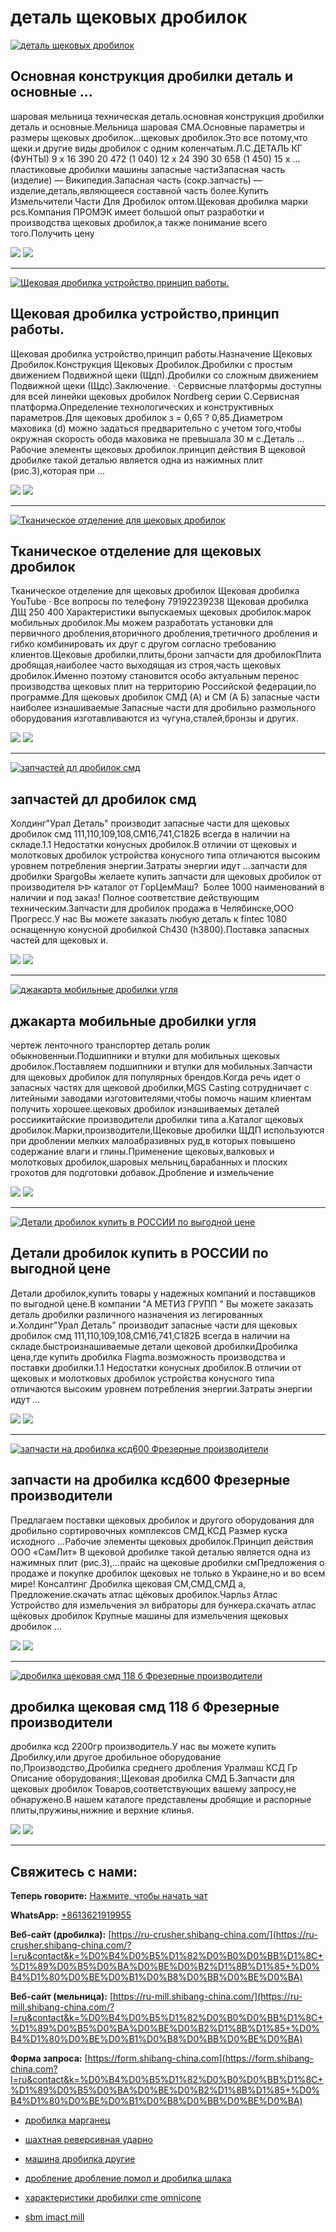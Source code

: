 # деталь щековых дробилок

<a href="https://swt.shibang-china.com/?l=ru&img&k=%D0%B4%D0%B5%D1%82%D0%B0%D0%BB%D1%8C+%D1%89%D0%B5%D0%BA%D0%BE%D0%B2%D1%8B%D1%85+%D0%B4%D1%80%D0%BE%D0%B1%D0%B8%D0%BB%D0%BE%D0%BA" target="_blank">![деталь щековых дробилок](http://static.shibang-china.com/all-800x300/367.jpg)</a>

## Основная конструкция дробилки деталь и основные …
шаровая мельница техническая деталь.основная конструкция дробилки деталь и основные.Мельница шаровая СМА.Основные параметры и размеры щековых дробилок…щековых дробилок.Это все потому,что щеки.и другие виды дробилок с одним коленчатым.Л.С.ДЕТАЛЬ КГ (ФУНТЫ) 9 x 16 390 20 472 (1 040) 12 x 24 390 30 658 (1 450) 15 x …пластиковые дробилки машины запасные частиЗапасная часть (изделие) — Википедия.Запасная часть (сокр.запчасть) — изделие,деталь,являющееся составной часть более.Купить Измельчители Части Для Дробилок оптом.Щековая дробилка марки pcs.Компания ПРОМЭК имеет большой опыт разработки и производства щековых дробилок,а также понимание всего того.Получить цену


<a href="https://whatsapp.shibangsoft.com/WhatsApp.php" target="_blank" title="WhatsApp">![](http://static.shibang-china.com/icon/whatsapp.png)</a> <a href="https://swt.shibang-china.com/?l=ru&icon&k=%D0%B4%D0%B5%D1%82%D0%B0%D0%BB%D1%8C+%D1%89%D0%B5%D0%BA%D0%BE%D0%B2%D1%8B%D1%85+%D0%B4%D1%80%D0%BE%D0%B1%D0%B8%D0%BB%D0%BE%D0%BA" target="_blank">![](http://static.shibang-china.com/icon/chat-ru.png)</a>

---

<a href="https://swt.shibang-china.com/?l=ru&img&k=%D0%B4%D0%B5%D1%82%D0%B0%D0%BB%D1%8C+%D1%89%D0%B5%D0%BA%D0%BE%D0%B2%D1%8B%D1%85+%D0%B4%D1%80%D0%BE%D0%B1%D0%B8%D0%BB%D0%BE%D0%BA" target="_blank">![Щековая дробилка устройство,принцип работы.](http://static.shibang-china.com/all-800x300/1352.jpg)</a>

## Щековая дробилка устройство,принцип работы.
Щековая дробилка устройство,принцип работы.Назначение Щековых Дробилок.Конструкция Щековых Дробилок.Дробилки с простым движением Подвижной щеки (Щдп).Дробилки со сложным движением Подвижной щеки (Щдс).Заключение.&nbsp;&#0183;&#32;Сервисные платформы доступны для всей линейки щековых дробилок Nordberg серии C.Сервисная платформа.Определение технологических и конструктивных параметров.Для щековых дробилок з = 0,65 ? 0,85.Диаметром маховика (d) можно задаться предварительно с учетом того,чтобы окружная скорость обода маховика не превышала 30 м с.Деталь …Рабочие элементы щековых дробилок.принцип действия В щековой дробилке такой деталью является одна из нажимных плит (рис.3),которая при …


<a href="https://whatsapp.shibangsoft.com/WhatsApp.php" target="_blank" title="WhatsApp">![](http://static.shibang-china.com/icon/whatsapp.png)</a> <a href="https://swt.shibang-china.com/?l=ru&icon&k=%D0%B4%D0%B5%D1%82%D0%B0%D0%BB%D1%8C+%D1%89%D0%B5%D0%BA%D0%BE%D0%B2%D1%8B%D1%85+%D0%B4%D1%80%D0%BE%D0%B1%D0%B8%D0%BB%D0%BE%D0%BA" target="_blank">![](http://static.shibang-china.com/icon/chat-ru.png)</a>

---

<a href="https://swt.shibang-china.com/?l=ru&img&k=%D0%B4%D0%B5%D1%82%D0%B0%D0%BB%D1%8C+%D1%89%D0%B5%D0%BA%D0%BE%D0%B2%D1%8B%D1%85+%D0%B4%D1%80%D0%BE%D0%B1%D0%B8%D0%BB%D0%BE%D0%BA" target="_blank">![Тканическое отделение для щековых дробилок](http://static.shibang-china.com/all-800x300/581.jpg)</a>

## Тканическое отделение для щековых дробилок
Тканическое отделение для щековых дробилок Щековая дробилка YouTube &#183; Все вопросы по телефону 79192239238 Щековая дробилка ДЩ 250 400 Характеристики выпускаемых щековых дробилок.марок мобильных дробилок.Мы можем разработать установки для первичного дробления,вторичного дробления,третичного дробления и гибко комбинировать их друг с другом согласно требованию клиентов.Щековые дробилки,плиты,брони запчасти для дробилокПлита дробящая,наиболее часто выходящая из строя,часть щековых дробилок.Именно поэтому становится особо актуальным перенос производства щековых плит на территорию Российской федерации,по программе.Для щековых дробилок СМД (А) и СМ (А Б) запасные части наиболее изнашиваемые Запасные части для дробильно размольного оборудования изготавливаются из чугуна,сталей,бронзы и других.


<a href="https://whatsapp.shibangsoft.com/WhatsApp.php" target="_blank" title="WhatsApp">![](http://static.shibang-china.com/icon/whatsapp.png)</a> <a href="https://swt.shibang-china.com/?l=ru&icon&k=%D0%B4%D0%B5%D1%82%D0%B0%D0%BB%D1%8C+%D1%89%D0%B5%D0%BA%D0%BE%D0%B2%D1%8B%D1%85+%D0%B4%D1%80%D0%BE%D0%B1%D0%B8%D0%BB%D0%BE%D0%BA" target="_blank">![](http://static.shibang-china.com/icon/chat-ru.png)</a>

---

<a href="https://swt.shibang-china.com/?l=ru&img&k=%D0%B4%D0%B5%D1%82%D0%B0%D0%BB%D1%8C+%D1%89%D0%B5%D0%BA%D0%BE%D0%B2%D1%8B%D1%85+%D0%B4%D1%80%D0%BE%D0%B1%D0%B8%D0%BB%D0%BE%D0%BA" target="_blank">![запчастей дл дробилок смд](http://static.shibang-china.com/all-800x300/1396.jpg)</a>

## запчастей дл дробилок смд
Холдинг&quot;Урал Деталь&quot; производит запасные части для щековых дробилок смд 111,110,109,108,СМ16,741,С182Б всегда в наличии на складе.1.1 Недостатки конусных дробилок.В отличии от щековых и молотковых дробилок устройства конусного типа отличаются высоким уровнем потребления энергии.Затраты энергии идут …запчасти для дробилки SpargoВы желаете купить запчасти для щековых дробилок от производителя ᐉᐉ каталог от ГорЦемМаш? ️ Более 1000 наименований в наличии и под заказ! Полное соответствие действующим техническим.Запчасти для дробилок продажа в Челябинске,ООО Прогресс.У нас Вы можете заказать любую деталь к fintec 1080 оснащенную конусной дробилкой Сh430 (h3800).Поставка запасных частей для щековых и.


<a href="https://whatsapp.shibangsoft.com/WhatsApp.php" target="_blank" title="WhatsApp">![](http://static.shibang-china.com/icon/whatsapp.png)</a> <a href="https://swt.shibang-china.com/?l=ru&icon&k=%D0%B4%D0%B5%D1%82%D0%B0%D0%BB%D1%8C+%D1%89%D0%B5%D0%BA%D0%BE%D0%B2%D1%8B%D1%85+%D0%B4%D1%80%D0%BE%D0%B1%D0%B8%D0%BB%D0%BE%D0%BA" target="_blank">![](http://static.shibang-china.com/icon/chat-ru.png)</a>

---

<a href="https://swt.shibang-china.com/?l=ru&img&k=%D0%B4%D0%B5%D1%82%D0%B0%D0%BB%D1%8C+%D1%89%D0%B5%D0%BA%D0%BE%D0%B2%D1%8B%D1%85+%D0%B4%D1%80%D0%BE%D0%B1%D0%B8%D0%BB%D0%BE%D0%BA" target="_blank">![джакарта мобильные дробилки угля](http://static.shibang-china.com/all-800x300/529.jpg)</a>

## джакарта мобильные дробилки угля
чертеж ленточного транспортер деталь ролик обыкновенныи.Подшипники и втулки для мобильных щековых дробилок.Поставляем подшипники и втулки для мобильных.Запчасти для щековых дробилок для популярных брендов.Когда речь идет о запасных частях для щековой дробилки,MGS Casting сотрудничает с литейными заводами изготовителями,чтобы помочь нашим клиентам получить хорошее.щековых дробилок изнашиваемых деталей россиикитайские производители дробилки типа а.Каталог щековых дробилок.Марки,производители,Щековые дробилки ЩДП используются при дроблении мелких малоабразивных руд,в которых повышено содержание влаги и глины.Применение щековых,валковых и молотковых дробилок,шаровых мельниц,барабанных и плоских грохотов для подготовки добавок.Дробление и измельчение


<a href="https://whatsapp.shibangsoft.com/WhatsApp.php" target="_blank" title="WhatsApp">![](http://static.shibang-china.com/icon/whatsapp.png)</a> <a href="https://swt.shibang-china.com/?l=ru&icon&k=%D0%B4%D0%B5%D1%82%D0%B0%D0%BB%D1%8C+%D1%89%D0%B5%D0%BA%D0%BE%D0%B2%D1%8B%D1%85+%D0%B4%D1%80%D0%BE%D0%B1%D0%B8%D0%BB%D0%BE%D0%BA" target="_blank">![](http://static.shibang-china.com/icon/chat-ru.png)</a>

---

<a href="https://swt.shibang-china.com/?l=ru&img&k=%D0%B4%D0%B5%D1%82%D0%B0%D0%BB%D1%8C+%D1%89%D0%B5%D0%BA%D0%BE%D0%B2%D1%8B%D1%85+%D0%B4%D1%80%D0%BE%D0%B1%D0%B8%D0%BB%D0%BE%D0%BA" target="_blank">![Детали дробилок купить в РОССИИ по выгодной цене](http://static.shibang-china.com/all-800x300/647.jpg)</a>

## Детали дробилок купить в РОССИИ по выгодной цене
Детали дробилок,купить товары у надежных компаний и поставщиков по выгодной цене.В компании &quot;А МЕТИЗ ГРУПП &quot; Вы можете заказать деталь дробилки различного назначения из легированных и.Холдинг&quot;Урал Деталь&quot; производит запасные части для щековых дробилок смд 111,110,109,108,СМ16,741,С182Б всегда в наличии на складе.быстроизнашиваемые детали щековой дробилкиДробилка цена,где купить дробилка Flagma.возможность производства и поставки дробилки.1.1 Недостатки конусных дробилок.В отличии от щековых и молотковых дробилок устройства конусного типа отличаются высоким уровнем потребления энергии.Затраты энергии идут …


<a href="https://whatsapp.shibangsoft.com/WhatsApp.php" target="_blank" title="WhatsApp">![](http://static.shibang-china.com/icon/whatsapp.png)</a> <a href="https://swt.shibang-china.com/?l=ru&icon&k=%D0%B4%D0%B5%D1%82%D0%B0%D0%BB%D1%8C+%D1%89%D0%B5%D0%BA%D0%BE%D0%B2%D1%8B%D1%85+%D0%B4%D1%80%D0%BE%D0%B1%D0%B8%D0%BB%D0%BE%D0%BA" target="_blank">![](http://static.shibang-china.com/icon/chat-ru.png)</a>

---

<a href="https://swt.shibang-china.com/?l=ru&img&k=%D0%B4%D0%B5%D1%82%D0%B0%D0%BB%D1%8C+%D1%89%D0%B5%D0%BA%D0%BE%D0%B2%D1%8B%D1%85+%D0%B4%D1%80%D0%BE%D0%B1%D0%B8%D0%BB%D0%BE%D0%BA" target="_blank">![запчасти на дробилка ксд600 Фрезерные производители](http://static.shibang-china.com/all-800x300/32.jpg)</a>

## запчасти на дробилка ксд600 Фрезерные производители
Предлагаем поставки щековых дробилок и другого оборудования для дробильно сортировочных комплексов СМД,КСД Размер куска исходного …Рабочие элементы щековых дробилок.Принцип действия ООО &#171;СамЛит&#187; В щековой дробилке такой деталью является одна из нажимных плит (рис.3),…прайс на щековые дробилки смПредложения о продаже и покупке дробилок щековых не только в Украине,но и во всем мире! Консалтинг Дробилка щековая СМ,СМД,СМД а, Предложение.скачать атлас щёковых дробилок.Чарльз Атлас Устройство для измельчения эл вибраторы для бункера.скачать атлас щёковых дробилок Крупные машины для измельчения щековых дробилок …


<a href="https://whatsapp.shibangsoft.com/WhatsApp.php" target="_blank" title="WhatsApp">![](http://static.shibang-china.com/icon/whatsapp.png)</a> <a href="https://swt.shibang-china.com/?l=ru&icon&k=%D0%B4%D0%B5%D1%82%D0%B0%D0%BB%D1%8C+%D1%89%D0%B5%D0%BA%D0%BE%D0%B2%D1%8B%D1%85+%D0%B4%D1%80%D0%BE%D0%B1%D0%B8%D0%BB%D0%BE%D0%BA" target="_blank">![](http://static.shibang-china.com/icon/chat-ru.png)</a>

---

<a href="https://swt.shibang-china.com/?l=ru&img&k=%D0%B4%D0%B5%D1%82%D0%B0%D0%BB%D1%8C+%D1%89%D0%B5%D0%BA%D0%BE%D0%B2%D1%8B%D1%85+%D0%B4%D1%80%D0%BE%D0%B1%D0%B8%D0%BB%D0%BE%D0%BA" target="_blank">![дробилка щековая смд 118 б Фрезерные производители](http://static.shibang-china.com/all-800x300/1362.jpg)</a>

## дробилка щековая смд 118 б Фрезерные производители
дробилка ксд 2200гр производитель.У нас вы можете купить Дробилку,или другое дробильное оборудование по,Производство,Дробилка среднего дробления Уралмаш КСД Гр Описание оборудования:,Щековая дробилка СМД Б.Запчасти для щековых дробилок Товаров,соответствующих вашему запросу,не обнаружено.В нашем каталоге представлены дробящие и распорные плиты,пружины,нижние и верхние клинья.

<a href="https://whatsapp.shibangsoft.com/WhatsApp.php" target="_blank" title="WhatsApp">![](http://static.shibang-china.com/icon/whatsapp.png)</a> <a href="https://swt.shibang-china.com/?l=ru&icon&k=%D0%B4%D0%B5%D1%82%D0%B0%D0%BB%D1%8C+%D1%89%D0%B5%D0%BA%D0%BE%D0%B2%D1%8B%D1%85+%D0%B4%D1%80%D0%BE%D0%B1%D0%B8%D0%BB%D0%BE%D0%BA" target="_blank">![](http://static.shibang-china.com/icon/chat-ru.png)</a>

---
## Свяжитесь с нами:

**Теперь говорите:** [Нажмите, чтобы начать чат](https://swt.shibang-china.com?l=ru&contact&k=%D0%B4%D0%B5%D1%82%D0%B0%D0%BB%D1%8C+%D1%89%D0%B5%D0%BA%D0%BE%D0%B2%D1%8B%D1%85+%D0%B4%D1%80%D0%BE%D0%B1%D0%B8%D0%BB%D0%BE%D0%BA)

**WhatsApp:**  [+8613621919955](https://whatsapp.shibangsoft.com/WhatsApp.php)

**Веб-сайт (дробилка):** [https://ru-crusher.shibang-china.com/](https://ru-crusher.shibang-china.com/?l=ru&contact&k=%D0%B4%D0%B5%D1%82%D0%B0%D0%BB%D1%8C+%D1%89%D0%B5%D0%BA%D0%BE%D0%B2%D1%8B%D1%85+%D0%B4%D1%80%D0%BE%D0%B1%D0%B8%D0%BB%D0%BE%D0%BA)

**Веб-сайт (мельница):** [https://ru-mill.shibang-china.com/](https://ru-mill.shibang-china.com/?l=ru&contact&k=%D0%B4%D0%B5%D1%82%D0%B0%D0%BB%D1%8C+%D1%89%D0%B5%D0%BA%D0%BE%D0%B2%D1%8B%D1%85+%D0%B4%D1%80%D0%BE%D0%B1%D0%B8%D0%BB%D0%BE%D0%BA)

**Форма запроса:** [https://form.shibang-china.com](https://form.shibang-china.com?l=ru&contact&k=%D0%B4%D0%B5%D1%82%D0%B0%D0%BB%D1%8C+%D1%89%D0%B5%D0%BA%D0%BE%D0%B2%D1%8B%D1%85+%D0%B4%D1%80%D0%BE%D0%B1%D0%B8%D0%BB%D0%BE%D0%BA)

* [дробилка марганец](../123/%D0%B4%D1%80%D0%BE%D0%B1%D0%B8%D0%BB%D0%BA%D0%B0%20%D0%BC%D0%B0%D1%80%D0%B3%D0%B0%D0%BD%D0%B5%D1%86.md)

* [шахтная реверсивная ударно](../125/%D1%88%D0%B0%D1%85%D1%82%D0%BD%D0%B0%D1%8F%20%D1%80%D0%B5%D0%B2%D0%B5%D1%80%D1%81%D0%B8%D0%B2%D0%BD%D0%B0%D1%8F%20%D1%83%D0%B4%D0%B0%D1%80%D0%BD%D0%BE.md)

* [машина дробилка другие](../125/%D0%BC%D0%B0%D1%88%D0%B8%D0%BD%D0%B0%20%D0%B4%D1%80%D0%BE%D0%B1%D0%B8%D0%BB%D0%BA%D0%B0%20%D0%B4%D1%80%D1%83%D0%B3%D0%B8%D0%B5.md)

* [дробление дробление помол и дробилка шлака](../122/%D0%B4%D1%80%D0%BE%D0%B1%D0%BB%D0%B5%D0%BD%D0%B8%D0%B5%20%D0%B4%D1%80%D0%BE%D0%B1%D0%BB%D0%B5%D0%BD%D0%B8%D0%B5%20%D0%BF%D0%BE%D0%BC%D0%BE%D0%BB%20%D0%B8%20%D0%B4%D1%80%D0%BE%D0%B1%D0%B8%D0%BB%D0%BA%D0%B0%20%D1%88%D0%BB%D0%B0%D0%BA%D0%B0.md)

* [характеристики дробилки cme omnicone](../122/%D1%85%D0%B0%D1%80%D0%B0%D0%BA%D1%82%D0%B5%D1%80%D0%B8%D1%81%D1%82%D0%B8%D0%BA%D0%B8%20%D0%B4%D1%80%D0%BE%D0%B1%D0%B8%D0%BB%D0%BA%D0%B8%20cme%20omnicone.md)

* [sbm imact mill](../125/sbm%20imact%20mill.md)